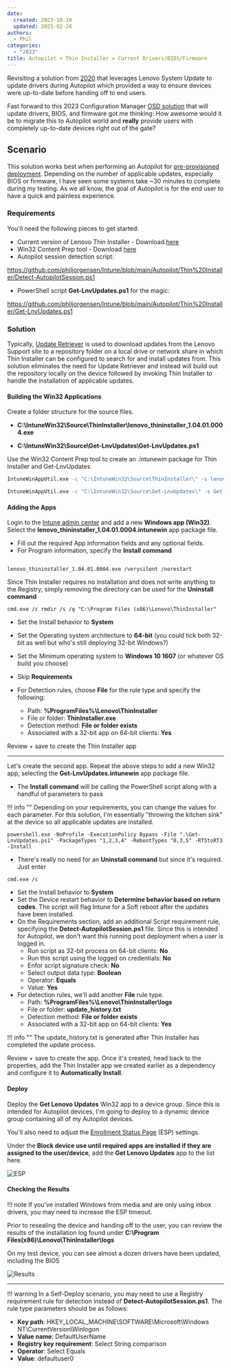 ```yaml
---
date:
  created: 2023-10-10
  updated: 2025-02-28
authors:
  - Phil
categories:
  - "2023"
title: Autopilot + Thin Installer = Current Drivers/BIOS/Firmware
---
```


Revisiting a solution from [2020](https://blog.lenovocdrt.com/autopilot--system-update--latest-drivers) that leverages Lenovo System Update to update drivers during Autopilot which provided a way to ensure devices were up-to-date before handing off to end users.

Fast forward to this 2023 Configuration Manager [OSD solution](https://blog.lenovocdrt.com/creating-local-repository-using-powershell) that will update drivers, BIOS, and firmware got me thinking: How awesome would it be to migrate this to Autopilot world and **really** provide users with completely up-to-date devices right out of the gate?
<!-- more -->
## Scenario

This solution works best when performing an Autopilot for [pre-provisioned deployment](https://learn.microsoft.com/autopilot/pre-provision). Depending on the number of applicable updates, especially BIOS or firmware, I have seen some systems take ~30 minutes to complete during my testing. As we all know, the goal of Autopilot is for the end user to have a quick and painless experience.

### Requirements

You'll need the following pieces to get started:

- Current version of Lenovo Thin Installer - Download [here](https://support.lenovo.com/solutions/HT037099)
- Win32 Content Prep tool - Download [here](https://github.com/microsoft/Microsoft-Win32-Content-Prep-Tool)
- Autopilot session detection script:

<https://github.com/philjorgensen/Intune/blob/main/Autopilot/Thin%20Installer/Detect-AutopilotSession.ps1>

- PowerShell script  **Get-LnvUpdates.ps1** for the magic:

<https://github.com/philjorgensen/Intune/blob/main/Autopilot/Thin%20Installer/Get-LnvUpdates.ps1>

### Solution

Typically, [Update Retriever](https://docs.lenovocdrt.com/guides/sus/index) is used to download updates from the Lenovo Support site to a repository folder on a local drive or network share in which Thin Installer can be configured to search for and install updates from. This solution eliminates the need for Update Retriever and instead will build out the repository locally on the device followed by invoking Thin Installer to handle the installation of applicable updates.

#### Building the Win32 Applications

Create a folder structure for the source files.

- **C:\IntuneWin32\Source\ThinInstaller\lenovo_thininstaller_1.04.01.0004.exe**

- **C:\IntuneWin32\Source\Get-LnvUpdates\Get-LnvUpdates.ps1**

Use the Win32 Content Prep tool to create an .intunewin package for Thin Installer and Get-LnvUpdates

```cmd
IntuneWinAppUtil.exe -c "C:\IntuneWin32\Source\ThinInstaller\" -s lenovo_thininstaller_1.04.01.0004.exe -o C:\IntuneWin32\Output -q
```

```cmd
IntuneWinAppUtil.exe -c "C:\IntuneWin32\Source\Get-LnvUpdates\" -s Get-LnvUpdates.ps1 -o C:\IntuneWin32\Output -q
```

#### Adding the Apps

Login to the [Intune admin center](https://intune.microsoft.com/#view/Microsoft_Intune_DeviceSettings/AppsWindowsMenu/~/windowsApps) and add a new **Windows app (Win32)**. Select the **lenovo_thininstaller_1.04.01.0004.intunewin** app package file.

- Fill out the required App information fields and any optional fields.
- For Program information, specify the **Install command**

```dos

lenovo_thininstaller_1.04.01.0004.exe /verysilent /norestart
```

Since Thin Installer requires no installation and does not write anything to the Registry, simply removing the directory can be used for the **Uninstall command**

```dos
cmd.exe /c rmdir /s /q "C:\Program Files (x86)\Lenovo\ThinInstaller"
```

- Set the Install behavior to **System**

- Set the Operating system architecture to **64-bit** (you could tick both 32-bit as well but who's still deploying 32-bit Windows?)
- Set the Minimum operating system to **Windows 10 1607** (or whatever OS build you choose)
- Skip **Requirements**
- For Detection rules, choose **File** for the rule type and specify the following:
    - Path: **%ProgramFiles%\Lenovo\ThinInstaller**
    - File or folder: **ThinInstaller.exe**
    - Detection method: **File or folder exists**
    - Associated with a 32-bit app on 64-bit clients: **Yes**

Review + save to create the Thin Installer app

---

Let's create the second app. Repeat the above steps to add a new Win32 app, selecting the **Get-LnvUpdates.intunewin** app package file.

- The **Install command** will be calling the PowerShell script along with a handful of parameters to pass

!!! info ""
    Depending on your requirements, you can change the values for each parameter. For this solution, I'm essentially "throwing the kitchen sink" at the device so all applicable updates are installed.

```dos
powershell.exe -NoProfile -ExecutionPolicy Bypass -File ".\Get-LnvUpdates.ps1" -PackageTypes "1,2,3,4" -RebootTypes "0,3,5" -RT5toRT3 -Install
```

- There's really no need for an **Uninstall command** but since it's required. Just enter

```dos
cmd.exe /c
```

- Set the Install behavior to **System**
- Set the Device restart behavior to **Determine behavior based on return codes**. The script will flag Intune for a Soft reboot after the updates have been installed.
- On the Requirements section, add an additional Script requirement rule, specifying the **Detect-AutopilotSession.ps1** file. Since this is intended for Autopilot, we don't want this running post deployment when a user is logged in.
    - Run script as 32-bit process on 64-bit clients: **No**
    - Run this script using the logged on credentials: **No**
    - Enfor script signature check: **No**
    - Select output data type: **Boolean**
    - Operator: **Equals**
    - Value: **Yes**
- For detection rules, we'll add another **File** rule type.
    - Path: **%ProgramFiles%\Lenovo\ThinInstaller\logs**
    - File or folder: **update_history.txt**
    - Detection method: **File or folder exists**
    - Associated with a 32-bit app on 64-bit clients: **Yes**

!!! info ""
    The update_history.txt is generated after Thin Installer has completed the update process.

Review + save to create the app. Once it's created, head back to the properties, add the Thin Installer app we created earlier as a dependency and configure it to **Automatically Install**.

#### Deploy

Deploy the **Get Lenovo Updates** Win32 app to a device group. Since this is intended for Autopilot devices, I'm going to deploy to a dynamic device group containing all of my Autopilot devices.

You'll also need to adjust the [Enrollment Status Page](https://learn.microsoft.com/autopilot/enrollment-status) (ESP) settings.

Under the **Block device use until required apps are installed if they are assigned to the user/device**, add the **Get Lenovo Updates** app to the list here.

![ESP](https://cdrt.github.io/mk_blog/img/2023/ap_ti/image1.jpg)

#### Checking the Results

!!! note
    If you've installed Windows from media and are only using inbox drivers, you may need to increase the ESP timeout.

Prior to resealing the device and handing off to the user, you can review the results of the installation log found under **C:\Program Files(x86)\Lenovo\ThinInstaller\logs**

On my test device, you can see almost a dozen drivers have been updated, including the BIOS

![Results](https://cdrt.github.io/mk_blog/img/2023/ap_ti/image2.jpg)

---

!!! warning
    In a Self-Deploy scenario, you may need to use a Registry requirement rule for detection instead of **Detect-AutopilotSession.ps1**. The rule type parameters should be as follows:

- **Key path**: HKEY_LOCAL_MACHINE\SOFTWARE\Microsoft\Windows NT\CurrentVersion\Winlogon
- **Value name**: DefaultUserName
- **Registry key requirement**: Select String comparison
- **Operator**: Select Equals
- **Value**: defaultuser0
